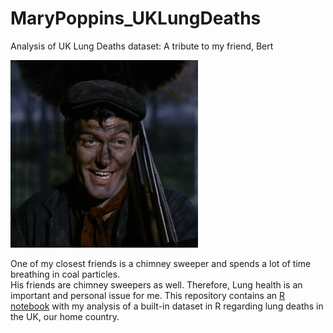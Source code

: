 # MaryPoppins_UKLungDeaths
Analysis of UK Lung Deaths dataset: A tribute to my friend, Bert

<img src="Bert.webp" alt="Bert the Chimney Sweeper, covered in coal" width="300" height="300">

One of my closest friends is a chimney sweeper and spends a lot of time breathing in coal particles.  
His friends are chimney sweepers as well.  Therefore, Lung health is an important and personal issue for me.
This repository contains an [R notebook](./Lung_Deaths_1.rmd) with my analysis of a built-in dataset in R regarding lung deaths in the UK, our home country. 
